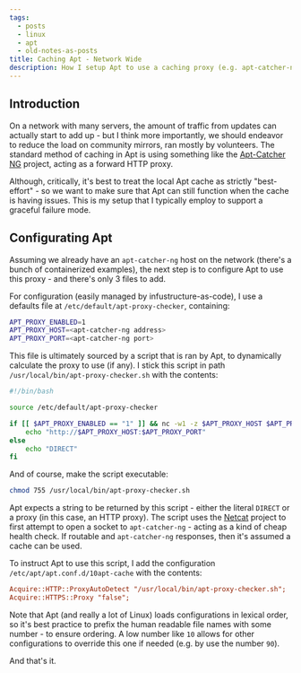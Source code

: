 ```yaml
---
tags:
  - posts
  - linux
  - apt
  - old-notes-as-posts
title: Caching Apt - Network Wide
description: How I setup Apt to use a caching proxy (e.g. apt-catcher-ng) with a safe fallback.
---
```

## Introduction

On a network with many servers, the amount of traffic from updates can actually start to add up - but I think more importantly, we should endeavor to reduce the load on community mirrors, ran mostly by volunteers. The standard method of caching in Apt is using something like the [Apt-Catcher NG](https://www.unix-ag.uni-kl.de/~bloch/acng/) project, acting as a forward HTTP proxy.

Although, critically, it's best to treat the local Apt cache as strictly "best-effort" - so we want to make sure that Apt can still function when the cache is having issues. This is my setup that I typically employ to support a graceful failure mode.

## Configurating Apt

Assuming we already have an `apt-catcher-ng` host on the network (there's a bunch of containerized examples), the next step is to configure Apt to use this proxy - and there's only 3 files to add.

For configuration (easily managed by infustructure-as-code), I use a defaults file at `/etc/default/apt-proxy-checker`, containing:

```bash
APT_PROXY_ENABLED=1
APT_PROXY_HOST=<apt-catcher-ng address>
APT_PROXY_PORT=<apt-catcher-ng port>
```

This file is ultimately sourced by a script that is ran by Apt, to dynamically calculate the proxy to use (if any). I stick this script in path `/usr/local/bin/apt-proxy-checker.sh` with the contents:

```bash
#!/bin/bash

source /etc/default/apt-proxy-checker

if [[ $APT_PROXY_ENABLED == "1" ]] && nc -w1 -z $APT_PROXY_HOST $APT_PROXY_PORT &>/dev/null; then
    echo "http://$APT_PROXY_HOST:$APT_PROXY_PORT"
else
    echo "DIRECT"
fi
```

And of course, make the script executable:

```bash
chmod 755 /usr/local/bin/apt-proxy-checker.sh
```

Apt expects a string to be returned by this script - either the literal `DIRECT` or a proxy (in this case, an HTTP proxy). The script uses the [Netcat](https://nc110.sourceforge.io/) project to first attempt to open a socket to `apt-catcher-ng` - acting as a kind of cheap health check. If routable and `apt-catcher-ng` responses, then it's assumed a cache can be used.

To instruct Apt to use this script, I add the configuration `/etc/apt/apt.conf.d/10apt-cache` with the contents:

```ini
Acquire::HTTP::ProxyAutoDetect "/usr/local/bin/apt-proxy-checker.sh";
Acquire::HTTPS::Proxy "false";
```

Note that Apt (and really a lot of Linux) loads configurations in lexical order, so it's best practice to prefix the human readable file names with some number - to ensure ordering. A low number like `10` allows for other configurations to override this one if needed (e.g. by use the number `90`).

And that's it.
